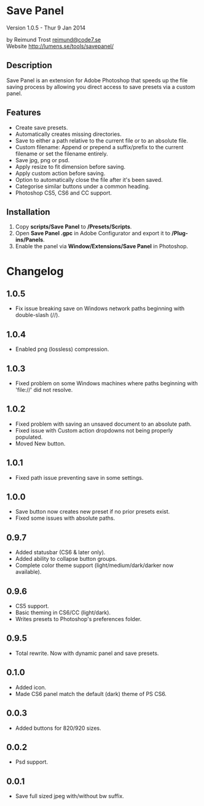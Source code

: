 Save Panel
==========

Version 1.0.5 - Thur 9 Jan 2014

by Reimund Trost <reimund@code7.se>  
Website <http://lumens.se/tools/savepanel/>


Description
-----------
Save Panel is an extension for Adobe Photoshop that speeds up the file saving
process by allowing you direct access to save presets via a custom panel.


Features
--------
- Create save presets.
- Automatically creates missing directories.
- Save to either a path relative to the current file or to an absolute file.
- Custom filename: Append or prepend a suffix/prefix to the current filename or
  set the filename entirely.
- Save jpg, png or psd.
- Apply resize to fit dimension before saving.
- Apply custom action before saving.
- Option to automatically close the file after it's been saved.
- Categorise similar buttons under a common heading.
- Photoshop CS5, CS6 and CC support.


Installation
------------
1.	Copy __scripts/Save Panel__ to __<your photoshop directory>/Presets/Scripts__.
2.	Open __Save Panel <version>.gpc__ in Adobe Configurator and export it to
	__<your photoshop directory>/Plug-ins/Panels__.
3.	Enable the panel via __Window/Extensions/Save Panel__ in Photoshop.


Changelog
=========

1.0.5
-----
- Fix issue breaking save on Windows network paths beginning with 
  double-slash (//).

1.0.4
-----
- Enabled png (lossless) compression.

1.0.3
-----
- Fixed problem on some Windows machines where paths beginning with 'file://'
  did not resolve.

1.0.2
-----
- Fixed problem with saving an unsaved document to an absolute path.
- Fixed issue with Custom action dropdowns not being properly populated.
- Moved New button.

1.0.1
-----
- Fixed path issue preventing save in some settings.

1.0.0
-----
- Save button now creates new preset if no prior presets exist.
- Fixed some issues with absolute paths.

0.9.7
-----
- Added statusbar (CS6 & later only).
- Added ability to collapse button groups.
- Complete color theme support (light/medium/dark/darker now available).

0.9.6
-----
- CS5 support.
- Basic theming in CS6/CC (light/dark).
- Writes presets to Photoshop's preferences folder.

0.9.5
-----
- Total rewrite. Now with dynamic panel and save presets.

0.1.0
-----
- Added icon.
- Made CS6 panel match the default (dark) theme of PS CS6.

0.0.3
-----
- Added buttons for 820/920 sizes.

0.0.2
-----
- Psd support.

0.0.1
-----
- Save full sized jpeg with/without bw suffix.
